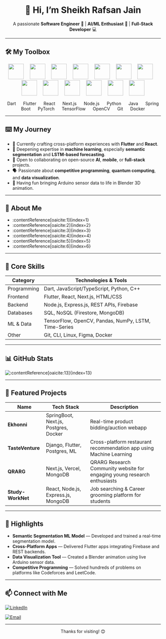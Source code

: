 <!-- Header -->
<h1 align="center">👋 Hi, I’m Sheikh Rafsan Jain</h1>
<p align="center">
  A passionate <strong>Software Engineer</strong> 📱 | <strong>AI/ML Enthusiast</strong> 🤖 | <strong>Full‑Stack Developer</strong> 💻
</p>

---

## 🛠️ My Toolbox

<p align="center">
  <img src="https://skillicons.dev/icons?i=dart" height="50" />&nbsp;&nbsp;&nbsp;&nbsp;
  <img src="https://skillicons.dev/icons?i=flutter" height="50" />&nbsp;&nbsp;&nbsp;&nbsp;
  <img src="https://skillicons.dev/icons?i=react" height="50" />&nbsp;&nbsp;&nbsp;&nbsp;
  <img src="https://skillicons.dev/icons?i=nextjs" height="50" />&nbsp;&nbsp;&nbsp;&nbsp;
  <img src="https://skillicons.dev/icons?i=nodejs" height="50" />&nbsp;&nbsp;&nbsp;&nbsp;
  <img src="https://skillicons.dev/icons?i=python" height="50" />&nbsp;&nbsp;&nbsp;&nbsp;
  <img src="https://skillicons.dev/icons?i=java" height="50" />&nbsp;&nbsp;&nbsp;&nbsp;
  <img src="https://skillicons.dev/icons?i=spring" height="50" />&nbsp;&nbsp;&nbsp;&nbsp;
  <img src="https://skillicons.dev/icons?i=pytorch" height="50" />&nbsp;&nbsp;&nbsp;&nbsp;
  <img src="https://skillicons.dev/icons?i=tensorflow" height="50" />&nbsp;&nbsp;&nbsp;&nbsp;
  <img src="https://skillicons.dev/icons?i=opencv" height="50" />&nbsp;&nbsp;&nbsp;&nbsp;
  <img src="https://skillicons.dev/icons?i=git" height="50" />&nbsp;&nbsp;&nbsp;&nbsp;
  <img src="https://skillicons.dev/icons?i=docker" height="50" />
</p>

<p align="center">
  Dart &nbsp;&nbsp;&nbsp;&nbsp;
  Flutter &nbsp;&nbsp;&nbsp;&nbsp;
  React &nbsp;&nbsp;&nbsp;&nbsp;
  Next.js &nbsp;&nbsp;&nbsp;&nbsp;
  Node.js &nbsp;&nbsp;&nbsp;&nbsp;
  Python &nbsp;&nbsp;&nbsp;&nbsp;
  Java &nbsp;&nbsp;&nbsp;&nbsp;
  Spring Boot &nbsp;&nbsp;&nbsp;&nbsp;
  PyTorch &nbsp;&nbsp;&nbsp;&nbsp;
  TensorFlow &nbsp;&nbsp;&nbsp;&nbsp;
  OpenCV &nbsp;&nbsp;&nbsp;&nbsp;
  Git &nbsp;&nbsp;&nbsp;&nbsp;
  Docker
</p>

---

## ⌨️ My Journey
- 🔭 Currently crafting cross-platform experiences with **Flutter** and **React**.
- 🌱 Deepening expertise in **machine learning**, especially **semantic segmentation** and **LSTM‑based forecasting**.
- 🤝 Open to collaborating on open-source **AI**, **mobile**, or **full-stack** projects.
- 🗣️ Passionate about **competitive programming**, **quantum computing**, and **data visualization**.
- 🎨 Having fun bringing Arduino sensor data to life in Blender 3D animation.

---

## 🧰 About Me
- :contentReference[oaicite:1]{index=1}
- :contentReference[oaicite:2]{index=2}
- :contentReference[oaicite:3]{index=3}
- :contentReference[oaicite:4]{index=4}
- :contentReference[oaicite:5]{index=5}
- :contentReference[oaicite:6]{index=6}

---

## 🧰 Core Skills

| Category        | Technologies & Tools                                  |
|----------------|--------------------------------------------------------|
| Programming     | Dart, JavaScript/TypeScript, Python, C++             |
| Frontend        | Flutter, React, Next.js, HTML/CSS                   |
| Backend         | Node.js, Express.js, REST APIs, Firebase            |
| Databases       | SQL, NoSQL (Firestore, MongoDB)                     |
| ML & Data       | TensorFlow, OpenCV, Pandas, NumPy, LSTM, Time-Series |
| Other           | Git, CLI, Linux, Figma, Docker                      |

---

## 📊 GitHub Stats
![:contentReference[oaicite:13]{index=13}](https://github-readme-stats.vercel.app/api?username=RafsanProve&show_icons=true&theme=radical)

---

## 📂 Featured Projects

| Name                             | Tech Stack                             | Description |
|----------------------------------|----------------------------------------|-------------|
| **Ekhonni**                      | SpringBoot, Next.js, Postgres, Docker  | Real-time product bidding/auction webapp |
| **TasteVenture**                 | Django, Flutter, Postgres, ML          | Cross-platform restaurant recommendation app using Machine Learning |
| **QRARG**                        | Next.js, Vercel, MongoDB               | QRARG Research Community website for engaging young research enthusiasts |
| **Study-WorkNet**                | React, Node.js, Express.js, MongoDB    | Job searching & Career grooming platform for students |

---

## 🌟 Highlights

- **Semantic Segmentation ML Model** — Developed and trained a real-time segmentation model.
- **Cross‑Platform Apps** — Delivered Flutter apps integrating Firebase and REST backends.
- **Data Visualization Tool** — Created a Blender animation using live Arduino sensor data.
- **Competitive Programming** — Solved hundreds of problems on platforms like Codeforces and LeetCode.

---

## 📫 Connect with Me  
[![LinkedIn](https://img.shields.io/badge/-LinkedIn-blue?style=flat-square&logo=linkedin)](https://www.linkedin.com/in/sheikh-rafsan-jain/)  
<!-- [![Twitter](https://img.shields.io/badge/-Twitter-cyan?style=flat-square&logo=twitter)](#) -->
[![Email](https://img.shields.io/badge/-Email-gray?style=flat-square&logo=gmail&logoColor=white)](mailto:rafsanprove123@gmail.com)

---

<p align="center">Thanks for visiting! 😊</p>
